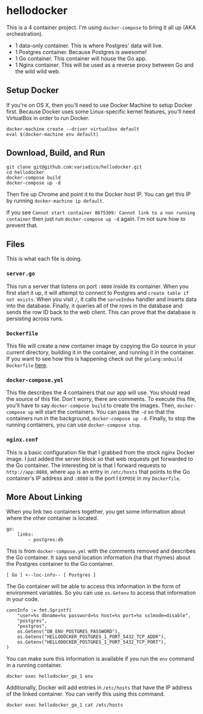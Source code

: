 # hellodocker
This is a 4 container project. I'm using `docker-compose` to bring it all up
(AKA orchestration).

* 1 data-only container. This is where Postgres' data will live.
* 1 Postgres container. Because Postgres is awesome!
* 1 Go container. This container will house the Go app.
* 1 Nginx container. This will be used as a reverse proxy between Go and the
wild wild web.

## Setup Docker

If you're on OS X, then you'll need to use Docker Machine to setup Docker first.
Because Docker uses some Linux-specific kernel features, you'll need VirtualBox
in order to run Docker.

```
docker-machine create --driver virtualbox default
eval $(docker-machine env default)
```

## Download, Build, and Run
```
git clone git@github.com:variadico/hellodocker.git
cd hellodocker
docker-compose build
docker-compose up -d
```

Then fire up Chrome and point it to the Docker host IP. You can get this IP by
running `docker-machine ip default`.

If you see
`Cannot start container 8675309: Cannot link to a non running container` then
just run `docker-compose up -d` again. I'm not sure how to prevent that.

## Files
This is what each file is doing.

### `server.go`
This run a server that listens on port `:8080` inside its container. When you
first start it up, it will attempt to connect to Postgres and
`create table if not exists`. When you visit `/`, it calls the `serveIndex`
handler and inserts data into the database. Finally, it queries all of the
rows in the database and sends the row ID back to the web client. This can
prove that the database is persisting across runs.

### `Dockerfile`
This file will create a new container image by copying the Go source in your
current directory, building it in the container, and running it in the
container. If you want to see how this is happening check out the
`golang:onbuild` `Dockerfile`
[here].

### `docker-compose.yml`
This file describes the 4 containers that our app will use. You should read the
source of this file. Don't worry, there are comments. To execute this file,
you'll have to say `docker-compose build` to create the images. Then,
`docker-compose up` will start the containers. You can pass the `-d` so that
the containers run in the background, `docker-compose up -d`. Finally, to stop
the running containers, you can use `docker-compose stop`.

### `nginx.conf`
This is a basic configuration file that I grabbed from the stock nginx Docker
image. I just added the server block so that web requests get forwarded to
the Go container. The interesting bit is that I forward requests to
`http://app:8080`, where `app` is an entry in `/etc/hosts` that points to the
Go container's IP address and `:8080` is the port I `EXPOSE` in my
`Dockerfile`.

## More About Linking
When you link two containers together, you get some information about where the
other container is located.

```
go:
    links:
        - postgres:db
```

This is from `docker-compose.yml` with the comments removed and describes the
Go container. It says send location information (ha that rhymes) about the
Postgres container to the Go container.

```
[ Go ] <--loc-info-- [ Postgres ]
```

The Go container will be able to access this information in the form of
environment variables. So you can use `os.Getenv` to access that information in
your code.

```
connInfo := fmt.Sprintf(
	"user=%s dbname=%s password=%s host=%s port=%s sslmode=disable",
	"postgres",
	"postgres",
	os.Getenv("DB_ENV_POSTGRES_PASSWORD"),
	os.Getenv("HELLODOCKER_POSTGRES_1_PORT_5432_TCP_ADDR"),
	os.Getenv("HELLODOCKER_POSTGRES_1_PORT_5432_TCP_PORT"),
)
```

You can make sure this information is available if you run the `env` command
in a running container.

```
docker exec hellodocker_go_1 env
```

Additionally, Docker will add entries in `/etc/hosts` that have the IP address
of the linked container. You can verify this using this command.

```
docker exec hellodocker_go_1 cat /etc/hosts
```

[here]: (https://github.com/docker-library/golang/blob/396f40c6188614c7acd6d8299a0ea71030a056a6/1.4/onbuild/Dockerfile)
